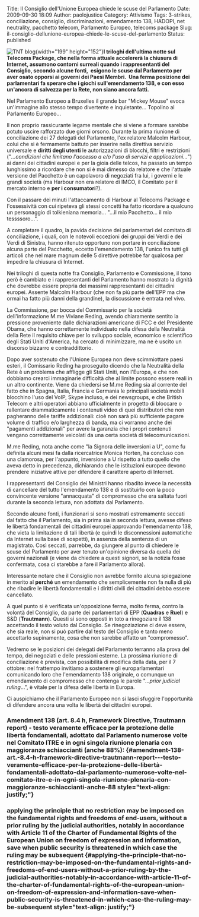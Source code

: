 Title: Il Consiglio dell'Unione Europea chiede le scuse del Parlamento
Date: 2009-09-30 18:09
Author: paolojustice
Category: Attivismo
Tags: 3-strikes, conciliazione, consiglio, discriminazioni, emendamento 138, HADOPI, net neutrality, pacchetto telecom, Parlamento Europeo, telecoms package
Slug: il-consiglio-dellunione-europea-chiede-le-scuse-del-parlamento
Status: published

![TNT blog](http://blog.tntvillage.scambioetico.org/wp-content/uploads/2009/09/smigol.jpg){width="199" height="152"}**I triloghi dell'ultima notte sul Telecoms Package, che nella forma attuale accelererà la chiusura di Internet, assumono contorni surreali quando i rappresentanti del Consiglio, secondo alcune fonti,  esigono le scuse dal Parlamento per aver osato opporsi ai governi dei Paesi Membri.  Una ferma posizione dei parlamentari fa sperare che i giochi sull'emendamento 138, e con esso un'ancora di salvezza per la Rete, non siano ancora fatti.**

**<!--more-->**

Nel Parlamento Europeo a Bruxelles il grande bar "Mickey Mouse" evoca un'immagine allo stesso tempo divertente e inquietante... Topolino al Parlamento Europeo...

Il non proprio rassicurante legame mentale che si viene a formare sarebbe potuto uscire rafforzato due giorni orsono. Durante la prima riunione di conciliazione dei 27 delegati del Parlamento, l'ex relatore Malcolm Harbour, colui che si è fermamente battuto per inserire nella direttiva servizio universale e **diritti degli utenti** le autorizzazioni di blocchi, filtri e restrizioni ("*...condizioni che limitano l'accesso a e/o l'uso di servizi e applicazioni...*") ai danni dei cittadini europei e per la gioia delle telcos, ha passato un tempo lunghissimo a ricordare che non si è mai dimesso da relatore e che l'attuale versione del Pacchetto è un capolavoro di negoziati fra lui, i governi e le grandi società (ma Harbour non era relatore di IMCO, il Comitato per il mercato interno e **per i consumatori**?).

Con il passare dei minuti l'attaccamento di Harbour al Telecoms Package e l'ossessività con cui ripeteva gli stessi concetti ha fatto ricordare a qualcuno un personaggio di tolkieniana memoria... "...il mio Pacchetto... il mio tessssoro...".

A completare il quadro, la pavida decisione dei parlamentari del comitato di conciliazione, i quali, con le notevoli eccezioni dei gruppi dei Verdi e dei Verdi di Sinistra, hanno ritenuto opportuno non portare in conciliazione alcuna parte del Pacchetto, eccetto l'emendamento 138, l'unico fra tutti gli articoli che nel mare magnum delle 5 direttive potrebbe far qualcosa per impedire la chiusura di Internet.

Nei triloghi di questa notte fra Consiglio, Parlamento e Commissione, il tono però è cambiato e i rappresentanti del Parlamento hanno mostrato la dignità che dovrebbe essere propria dei massimi rappresentanti dei cittadini europei. Assente Malcolm Harbour (che non fa più parte dell'EPP ma che ormai ha fatto più danni della grandine), la discussione è entrata nel vivo.

La Commissione, per bocca del Commissario per la società dell'informazione M.me Viviane Reding, avendo chiaramente sentito la pressione proveniente dalle dichiarazioni americane di FCC e del Presidente Obama, che hanno correttamente individuato nella difesa della Neutralità della Rete il requisito chiave per lo sviluppo sociale, economico e scientifico degli Stati Uniti d'America, ha cercato di minimizzare, ma ne è uscito un discorso bizzarro e contraddittorio.

Dopo aver sostenuto che l'Unione Europea non deve scimmiottare paesi esteri, il Comissario Reding ha proseguito dicendo che la Neutralità della Rete è un problema che affligge gli Stati Uniti, non l'Europa, e che non dobbiamo crearci immaginarie difficoltà che al limite possono essere reali in un altro continente. Viene da chiedersi se M.me Reding sia al corrente del fatto che in Spagna, Italia, Francia e Germania le principali società mobili blocchino l'uso del VoIP, Skype incluso, e dei newsgroups, e che British Telecom e altri operatori abbiano ufficialmente in progetto di bloccare o rallentare drammaticamente i contenuti video di quei distributori che non pagheranno delle tariffe addizionali: cioè non sarà più sufficiente pagare volume di traffico e/o larghezza di banda, ma ci vorranno anche dei "pagamenti addizionali" per avere la garanzia che i propri contenuti vengano correttamente veicolati da una certa società di telecomunicazioni.

M.me Reding, nota anche come "la Signora delle inversioni a U", come fu definita alcuni mesi fa dalla ricercatrice Monica Horten, ha concluso con una clamorosa, per l'appunto, inversione a U rispetto a tutto quello che aveva detto in precedenza, dichiarando che le istituzioni europee devono prendere iniziative attive per difendere il carattere aperto di Internet.

I rappresentanti del Consiglio dei Ministri hanno ribadito invece la necessità di cancellare del tutto l'emendamento 138 e di sostituirlo con la poco convincente versione "annacquata" di compromesso che era saltata fuori durante la seconda lettura, non adottata dal Parlamento.

Secondo alcune fonti, i funzionari si sono mostrati estremamente seccati dal fatto che il Parlamento, sia in prima sia in seconda lettura, avesse difeso le libertà fondamentali dei cittadini europei approvando l'emendamento 138, che vieta la limitazione di tali libertà (e quindi le disconnessioni automatiche da Internet sulla base di sospetti), in assenza della sentenza di un magistrato. Così seccati, parrebbe, da giungere al punto di chiedere le scuse del Parlamento per aver tenuto un'opinione diversa da quella dei governi nazionali (e viene da chiedere a questi signori, se la notizia fosse confermata, cosa ci starebbe a fare il Parlamento allora).

Interessante notare che il Consiglio non avrebbe fornito alcuna spiegazione in merito al **perché** un emendamento che semplicemente non fa nulla di più che ribadire le libertà fondamentali e i diritti civili dei cittadini debba essere cancellato.

A quel punto si è verificata un'opposizione ferma, molto ferma, contro la volontà del Consiglio, da parte dei parlamentari di EPP (**Quadras** e **Ruel**) e S&D (**Trautmann**). Questi si sono opposti in toto a rinegoziare il 138 accettando il testo voluto dal Consiglio. Se rinegoziazione ci deve essere, che sia reale, non si può partire dal testo del Consiglio e tanto meno accettarlo supinamente, cosa che non sarebbe affatto un "compromesso".

Vedremo se le posizioni dei delegati del Parlamento terranno alla prova del tempo, dei negoziati e delle pressioni esterne. La prossima riunione di conciliazione è prevista, con possibilità di modifica della data, per il 7 ottobre: nel frattempo invitiamo a sostenere gli europarlamentari comunicando loro che l'emendamento 138 originale, o comunque un emendamento di compromesso che contenga le parole "...*prior judicial ruling*...", è vitale per la difesa delle libertà in Europa.

Ci auspichiamo che il Parlamento Europeo non si lasci sfuggire l'opportunità di difendere ancora una volta le libertà dei cittadini europei.

### Amendment 138 (art. 8.4 h, Framework Directive, Trautmann report) - testo veramente efficace per la protezione delle libertà fondamentali, adottato dal Parlamento numerose volte  nel Comitato ITRE e in ogni singola riunione plenaria con maggioranze schiaccianti (anche 88%): {#amendment-138-art.-8.4-h-framework-directive-trautmann-report---testo-veramente-efficace-per-la-protezione-delle-libertà-fondamentali-adottato-dal-parlamento-numerose-volte-nel-comitato-itre-e-in-ogni-singola-riunione-plenaria-con-maggioranze-schiaccianti-anche-88 style="text-align: justify;"}

### **applying the principle that no restriction may be imposed on the fundamental rights and freedoms of end-users, without a prior ruling by the judicial authorities, notably in accordance with Article 11 of the Charter of Fundamental Rights of the European Union on freedom of expression and information, save when public security is threatened in which case the ruling may be subsequent** {#applying-the-principle-that-no-restriction-may-be-imposed-on-the-fundamental-rights-and-freedoms-of-end-users-without-a-prior-ruling-by-the-judicial-authorities-notably-in-accordance-with-article-11-of-the-charter-of-fundamental-rights-of-the-european-union-on-freedom-of-expression-and-information-save-when-public-security-is-threatened-in-which-case-the-ruling-may-be-subsequent style="text-align: justify;"}
